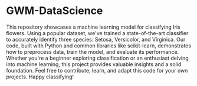 # GWM-DataScience
This repository showcases a machine learning model for classifying Iris flowers. Using a popular dataset, we've trained a state-of-the-art classifier to accurately identify three species: Setosa, Versicolor, and Virginica. Our code, built with Python and common libraries like scikit-learn, demonstrates how to preprocess data, train the model, and evaluate its performance. Whether you're a beginner exploring classification or an enthusiast delving into machine learning, this project provides valuable insights and a solid foundation. Feel free to contribute, learn, and adapt this code for your own projects. Happy classifying!
